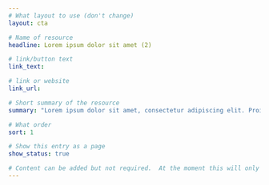 ```yaml
---
# What layout to use (don't change)
layout: cta

# Name of resource
headline: Lorem ipsum dolor sit amet (2)

# link/button text
link_text:

# link or website
link_url:

# Short summary of the resource
summary: "Lorem ipsum dolor sit amet, consectetur adipiscing elit. Proin euismod, mauris ut mattis consectetur, eros urna fringilla tellus, at egestas purus ligula eget purus."

# What order
sort: 1

# Show this entry as a page
show_status: true

# Content can be added but not required.  At the moment this will only show on the home page area.
---
```

